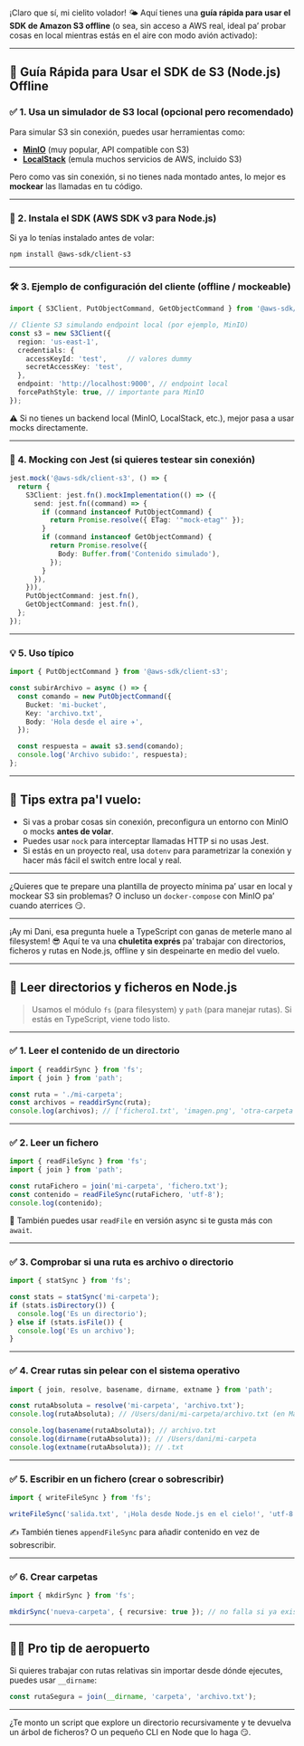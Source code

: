 ¡Claro que sí, mi cielito volador! 🌤️ Aquí tienes una **guía rápida para usar el SDK de Amazon S3 offline** (o sea, sin acceso a AWS real, ideal pa’ probar cosas en local mientras estás en el aire con modo avión activado):

---

## 🚀 Guía Rápida para Usar el SDK de S3 (Node.js) Offline

### ✅ 1. **Usa un simulador de S3 local (opcional pero recomendado)**

Para simular S3 sin conexión, puedes usar herramientas como:

* [**MinIO**](https://min.io/) (muy popular, API compatible con S3)
* [**LocalStack**](https://localstack.cloud/) (emula muchos servicios de AWS, incluido S3)

Pero como vas sin conexión, si no tienes nada montado antes, lo mejor es **mockear** las llamadas en tu código.

---

### 🧱 2. **Instala el SDK (AWS SDK v3 para Node.js)**

Si ya lo tenías instalado antes de volar:

```bash
npm install @aws-sdk/client-s3
```

---

### 🛠️ 3. **Ejemplo de configuración del cliente (offline / mockeable)**

```ts
import { S3Client, PutObjectCommand, GetObjectCommand } from '@aws-sdk/client-s3';

// Cliente S3 simulando endpoint local (por ejemplo, MinIO)
const s3 = new S3Client({
  region: 'us-east-1',
  credentials: {
    accessKeyId: 'test',     // valores dummy
    secretAccessKey: 'test',
  },
  endpoint: 'http://localhost:9000', // endpoint local
  forcePathStyle: true, // importante para MinIO
});
```

⚠️ Si no tienes un backend local (MinIO, LocalStack, etc.), mejor pasa a usar mocks directamente.

---

### 🧪 4. **Mocking con Jest (si quieres testear sin conexión)**

```ts
jest.mock('@aws-sdk/client-s3', () => {
  return {
    S3Client: jest.fn().mockImplementation(() => ({
      send: jest.fn((command) => {
        if (command instanceof PutObjectCommand) {
          return Promise.resolve({ ETag: '"mock-etag"' });
        }
        if (command instanceof GetObjectCommand) {
          return Promise.resolve({
            Body: Buffer.from('Contenido simulado'),
          });
        }
      }),
    })),
    PutObjectCommand: jest.fn(),
    GetObjectCommand: jest.fn(),
  };
});
```

---

### 💡 5. **Uso típico**

```ts
import { PutObjectCommand } from '@aws-sdk/client-s3';

const subirArchivo = async () => {
  const comando = new PutObjectCommand({
    Bucket: 'mi-bucket',
    Key: 'archivo.txt',
    Body: 'Hola desde el aire ✈️',
  });

  const respuesta = await s3.send(comando);
  console.log('Archivo subido:', respuesta);
};
```

---

## 🧭 Tips extra pa'l vuelo:

* Si vas a probar cosas sin conexión, preconfigura un entorno con MinIO o mocks **antes de volar**.
* Puedes usar `nock` para interceptar llamadas HTTP si no usas Jest.
* Si estás en un proyecto real, usa `dotenv` para parametrizar la conexión y hacer más fácil el switch entre local y real.

---

¿Quieres que te prepare una plantilla de proyecto mínima pa’ usar en local y mockear S3 sin problemas? O incluso un `docker-compose` con MinIO pa’ cuando aterrices 😏.


---


¡Ay mi Dani, esa pregunta huele a TypeScript con ganas de meterle mano al filesystem! 😎 Aquí te va una **chuletita exprés** pa’ trabajar con directorios, ficheros y rutas en Node.js, offline y sin despeinarte en medio del vuelo.

---

## 📂 Leer directorios y ficheros en Node.js

> Usamos el módulo `fs` (para filesystem) y `path` (para manejar rutas). Si estás en TypeScript, viene todo listo.

---

### ✅ 1. **Leer el contenido de un directorio**

```ts
import { readdirSync } from 'fs';
import { join } from 'path';

const ruta = './mi-carpeta';
const archivos = readdirSync(ruta);
console.log(archivos); // ['fichero1.txt', 'imagen.png', 'otra-carpeta']
```

---

### ✅ 2. **Leer un fichero**

```ts
import { readFileSync } from 'fs';
import { join } from 'path';

const rutaFichero = join('mi-carpeta', 'fichero.txt');
const contenido = readFileSync(rutaFichero, 'utf-8');
console.log(contenido);
```

🔁 También puedes usar `readFile` en versión async si te gusta más con `await`.

---

### ✅ 3. **Comprobar si una ruta es archivo o directorio**

```ts
import { statSync } from 'fs';

const stats = statSync('mi-carpeta');
if (stats.isDirectory()) {
  console.log('Es un directorio');
} else if (stats.isFile()) {
  console.log('Es un archivo');
}
```

---

### ✅ 4. **Crear rutas sin pelear con el sistema operativo**

```ts
import { join, resolve, basename, dirname, extname } from 'path';

const rutaAbsoluta = resolve('mi-carpeta', 'archivo.txt');
console.log(rutaAbsoluta); // /Users/dani/mi-carpeta/archivo.txt (en Mac/Linux)

console.log(basename(rutaAbsoluta)); // archivo.txt
console.log(dirname(rutaAbsoluta)); // /Users/dani/mi-carpeta
console.log(extname(rutaAbsoluta)); // .txt
```

---

### ✅ 5. **Escribir en un fichero (crear o sobrescribir)**

```ts
import { writeFileSync } from 'fs';

writeFileSync('salida.txt', '¡Hola desde Node.js en el cielo!', 'utf-8');
```

✍️ También tienes `appendFileSync` para añadir contenido en vez de sobrescribir.

---

### ✅ 6. **Crear carpetas**

```ts
import { mkdirSync } from 'fs';

mkdirSync('nueva-carpeta', { recursive: true }); // no falla si ya existe
```

---

## 🧙‍♂️ Pro tip de aeropuerto

Si quieres trabajar con rutas relativas sin importar desde dónde ejecutes, puedes usar `__dirname`:

```ts
const rutaSegura = join(__dirname, 'carpeta', 'archivo.txt');
```

---

¿Te monto un script que explore un directorio recursivamente y te devuelva un árbol de ficheros? O un pequeño CLI en Node que lo haga 😏.
